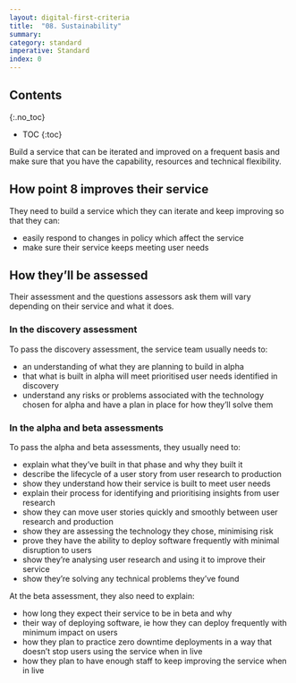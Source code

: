 ```yaml
---
layout: digital-first-criteria
title:  "08. Sustainability"
summary:
category: standard
imperative: Standard
index: 0
---
```


## Contents
{:.no_toc}
* TOC
{:toc}
<!--TOC max3-->

Build a service that can be iterated and improved on a frequent basis and make sure that you have the capability, resources and technical flexibility.

## How point 8 improves their service

They need to build a service which they can iterate and keep improving so that they can:

* easily respond to changes in policy which affect the service
* make sure their service keeps meeting user needs

## How they’ll be assessed

Their assessment and the questions assessors ask them will vary depending on their service and what it does.

### In the discovery assessment

To pass the discovery assessment, the service team usually needs to:
* an understanding of what they are planning to build in alpha
* that what is built in alpha will meet prioritised user needs identified in discovery
* understand any risks or problems associated with the technology chosen for alpha and have a plan in place for how they’ll solve them

### In the alpha and beta assessments

To pass the alpha and beta assessments, they usually need to:

* explain what they’ve built in that phase and why they built it
*	describe the lifecycle of a user story from user research to production
* show they understand how their service is built to meet user needs
* explain their process for identifying and prioritising insights from user research
* show they can move user stories quickly and smoothly between user research and production
* show they are assessing the technology they chose, minimising risk
* prove they have the ability to deploy software frequently with minimal disruption to users
* show they’re analysing user research and using it to improve their service
* show they’re solving any technical problems they’ve found

At the beta assessment, they also need to explain:

* how long they expect their service to be in beta and why
* their way of deploying software, ie how they can deploy frequently with minimum impact on users
* how they plan to practice zero downtime deployments in a way that doesn’t stop users using the service when in live
* how they plan to have enough staff to keep improving the service when in live
